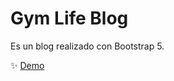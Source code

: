 # Gym Life Blog

Es un blog realizado con Bootstrap 5. 

✨ [Demo]("https://gym-life-blog.netlify.app/index.html")


